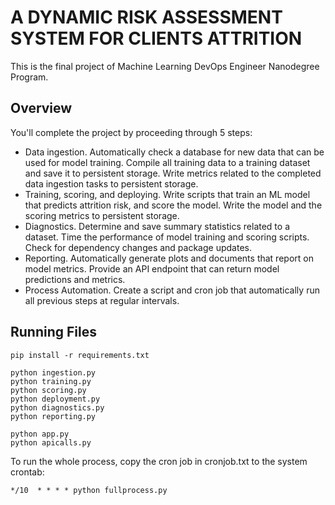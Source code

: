 # A DYNAMIC RISK ASSESSMENT SYSTEM FOR CLIENTS ATTRITION
This is the final project of Machine Learning DevOps Engineer Nanodegree Program.

## Overview
You'll complete the project by proceeding through 5 steps:
- Data ingestion. Automatically check a database for new data that can be used for model training. Compile all training data to a training dataset and save it to persistent storage. Write metrics related to the completed data ingestion tasks to persistent storage.
- Training, scoring, and deploying. Write scripts that train an ML model that predicts attrition risk, and score the model. Write the model and the scoring metrics to persistent storage.
- Diagnostics. Determine and save summary statistics related to a dataset. Time the performance of model training and scoring scripts. Check for dependency changes and package updates.
- Reporting. Automatically generate plots and documents that report on model metrics. Provide an API endpoint that can return model predictions and metrics.
- Process Automation. Create a script and cron job that automatically run all previous steps at regular intervals.

## Running Files
```
pip install -r requirements.txt

python ingestion.py
python training.py
python scoring.py
python deployment.py
python diagnostics.py
python reporting.py

python app.py
python apicalls.py
```

To run the whole process, copy the cron job in cronjob.txt to the system crontab:
```
*/10  * * * * python fullprocess.py
```
